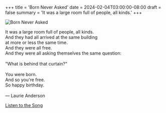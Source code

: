+++
title = 'Born Never Asked'
date = 2024-02-04T03:00:00-08:00
draft = false
summary = 'It was a large room full of people, all kinds.'
+++

![Born Never Asked](/born-never-asked.webp)

It was a large room full of people, all kinds.<br/>
And they had all arrived at the same building<br/>
at more or less the same time.<br/>
And they were all free.<br/>
And they were all asking themselves the same question:<br/>
<br/>
"What is behind that curtain?"<br/>
<br/>
You were born.<br/>
And so you're free.<br/>
So happy birthday.<br/>
<br/>
— Laurie Anderson

[Listen to the Song](https://www.youtube.com/watch?v=A0ltGjJ7_U8)
